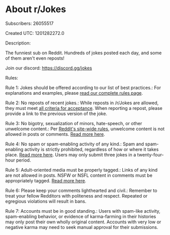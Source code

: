 # About r/Jokes

Subscribers: 26055517

Created UTC: 1201282272.0

Description:

The funniest sub on Reddit. Hundreds of jokes posted each day, and some of them aren't even reposts!

Join our discord: https://discord.gg/jokes

Rules:

Rule 1: Jokes should be offered according to our list of best practices.: For explanations and examples, please [read our complete rules page](https://www.reddit.com/r/Jokes/wiki/index).

Rule 2: No reposts of recent jokes.: While reposts in /r/Jokes are allowed, they must meet [all criteria for acceptance](https://www.reddit.com/r/Jokes/wiki/index#wiki_rule_2.3A_no_reposts_of_recent_jokes.). When reporting a repost, please provide a link to the previous version of the joke.

Rule 3: No bigotry, sexualization of minors, hate-speech, or other unwelcome content.: Per [Reddit's site-wide rules](https://www.redditinc.com/policies/content-policy), unwelcome content is not allowed in posts or comments. [Read more here](https://www.reddit.com/r/Jokes/wiki/index#wiki_rule_3.3A_no_unwelcome_content.).

Rule 4: No spam or spam-enabling activity of any kind.: Spam and spam-enabling activity is strictly prohibited, regardless of how or where it takes place. [Read more here](https://www.reddit.com/r/Jokes/wiki/index#wiki_rule_4.3A_no_spam_or_spam-enabling_activity_of_any_kind.). Users may only submit three jokes in a twenty-four-hour period.

Rule 5: Adult-oriented media must be properly tagged.: Links of any kind are not allowed in posts. NSFW or NSFL content in comments must be appropriately tagged. [Read more here](https://www.reddit.com/r/Jokes/wiki/index#wiki_rule_5.3A_adult-oriented_media_must_be_properly_tagged.).

Rule 6: Please keep your comments lighthearted and civil.: Remember to treat your fellow Redditors with politeness and respect. Repeated or egregious violations will result in bans.

Rule 7: Accounts must be in good standing.: Users with spam-like activity, spam-enabling behavior, or evidence of karma-farming in their histories may only post their own wholly original content. Accounts with very low or negative karma may need to seek manual approval for their submissions.

